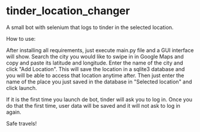 # tinder_location_changer
A small bot with selenium that logs to tinder in the selected location.

How to use:

After installing all requirements, just execute main.py file and a GUI interface will show.
Search the city you would like to swipe in in Google Maps and copy and paste its latitude and longitude.
Enter the name of the city and click "Add Location". This will save the location in a sqlite3 database and you will be able to access that location anytime after.
Then just enter the name of the place you just saved in the database in "Selected location" and click launch.

If it is the first time you launch de bot, tinder will ask you to log in. Once you do that the first time, user data will be saved and it will not ask to log in again.

Safe travels!
